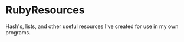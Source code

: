 # RubyResources
Hash's, lists, and other useful resources I've created for use in my own programs. 
